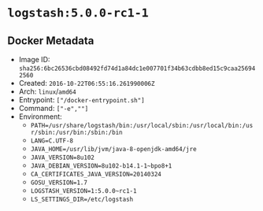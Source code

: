 # `logstash:5.0.0-rc1-1`

## Docker Metadata

- Image ID: `sha256:6bc26536cbd08492fd74d1a84dc1e007701f34b63cdbb8ed15c9caa256942560`
- Created: `2016-10-22T06:55:16.261990006Z`
- Arch: `linux`/`amd64`
- Entrypoint: `["/docker-entrypoint.sh"]`
- Command: `["-e",""]`
- Environment:
  - `PATH=/usr/share/logstash/bin:/usr/local/sbin:/usr/local/bin:/usr/sbin:/usr/bin:/sbin:/bin`
  - `LANG=C.UTF-8`
  - `JAVA_HOME=/usr/lib/jvm/java-8-openjdk-amd64/jre`
  - `JAVA_VERSION=8u102`
  - `JAVA_DEBIAN_VERSION=8u102-b14.1-1~bpo8+1`
  - `CA_CERTIFICATES_JAVA_VERSION=20140324`
  - `GOSU_VERSION=1.7`
  - `LOGSTASH_VERSION=1:5.0.0~rc1-1`
  - `LS_SETTINGS_DIR=/etc/logstash`
